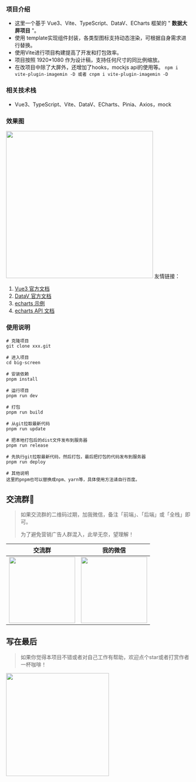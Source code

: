 ### 项目介绍

- 这里一个基于 Vue3、Vite、TypeScript、DataV、ECharts 框架的 " **数据大屏项目** "。
- 使用 template实现组件封装，各类型图标支持动态渲染，可根据自身需求进行替换。
- 使用Vite进行项目构建提高了开发和打包效率。
- 项目按照 1920*1080 作为设计稿，支持任何尺寸的同比例缩放。
- 在改项目中除了大屏外，还增加了hooks，mockjs api的使用等。
  ```npm i vite-plugin-imagemin -D 或者 cnpm i vite-plugin-imagemin -D```

### 相关技术栈

- Vue3、TypeScript、Vite、DataV、ECharts、Pinia、Axios，mock

### 效果图

<img src="https://raw.githubusercontent.com/huadw/images/main/screen.png" height="400px"/>
友情链接：

1.  [Vue3 官方文档](https://composition-api.vuejs.org/zh/api.html#setup)
2.  [DataV 官方文档](http://datav.jiaminghi.com/guide/)
3.  [echarts 示例](https://echarts.apache.org/examples/zh/index.html)
4.  [echarts API 文档](https://echarts.apache.org/zh/api.html#echarts)

### 使用说明
```
# 克隆项目
git clone xxx.git

# 进入项目
cd big-screen

# 安装依赖
pnpm install

# 运行项目
pnpm run dev

# 打包
pnpm run build

# 从git拉取最新代码
pnpm run update

# 把本地打包后的dist文件发布到服务器
pnpm run release

# 先执行git拉取最新代码，然后打包，最后把打包的代码发布到服务器
pnpm run deploy

# 其他说明
这里的pnpm也可以替换成npm、yarn等，具体使用方法请自行百度。
```
## 交流群🚀

> 如果交流群的二维码过期，加我微信，备注「前端」、「后端」或「全栈」即可。
>
> 为了避免营销广告人群混入，此举无奈，望理解！

| 交流群                                                      | 我的微信                                                       |
| ------------------------------------------------------------ | ------------------------------------------------------------ |
| <img src="https://raw.githubusercontent.com/huadw/images/main/group.png" height="180px"/> | <img src="https://raw.githubusercontent.com/huadw/images/main/me.png" height="180px"/> |

## 写在最后
> 如果你觉得本项目不错或者对自己工作有帮助，欢迎点个star或者打赏作者一杯咖啡！
<img src="https://raw.githubusercontent.com/huadw/images/main/pay.jpg" height="280px"/> 



